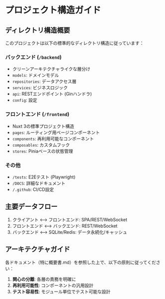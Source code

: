 # プロジェクト構造ガイド

## ディレクトリ構造概要
このプロジェクトは以下の標準的なディレクトリ構造に従っています：

### バックエンド (`/backend`)
- クリーンアーキテクチャライクな層分け
- `models`: ドメインモデル
- `repositories`: データアクセス層
- `services`: ビジネスロジック
- `api`: RESTエンドポイント (Ginハンドラ)
- `config`: 設定

### フロントエンド (`/frontend`)
- Nuxt 3の標準プロジェクト構造
- `pages`: ルーティング用ページコンポーネント
- `components`: 再利用可能なコンポーネント
- `composables`: カスタムフック
- `stores`: Piniaベースの状態管理

### その他
- `/tests`: E2Eテスト (Playwright)
- `/DOCS`: 詳細なドキュメント
- `/.github`: CI/CD設定

## 主要データフロー
1. クライアント ⟷ フロントエンド: SPA/REST/WebSocket
2. フロントエンド ⟷ バックエンド: REST/WebSocket
3. バックエンド ⟷ SQLite/Redis: データ永続化/キャッシュ

## アーキテクチャガイド
各ドキュメント（特に概要書.md）を参照した上で、以下の原則に従ってください：

1. **関心の分離**: 各層の責務を明確に
2. **再利用可能性**: コンポーネントの汎用設計
3. **テスト容易性**: モジュール単位でテスト可能な設計
